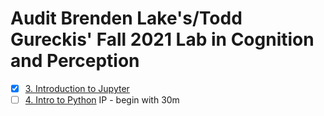 # Audit Brenden Lake's/Todd Gureckis' Fall 2021 Lab in Cognition and Perception
- [x] [3. Introduction to Jupyter](https://cims.nyu.edu/~brenden/courses/labincp/chapters/02/00-jupyter.html)
- [ ] [4. Intro to Python](https://cims.nyu.edu/~brenden/courses/labincp/chapters/03/00-python.html) IP - begin with 30m
